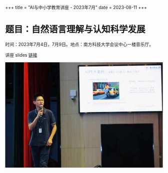 +++
title = "AI与中小学教育讲座 - 2023年7月"
date = 2023-08-11
+++
# 题目：自然语言理解与认知科学发展
时间：2023年7月4日，7月9日。地点：南方科技大学会议中心一楼音乐厅。

讲座 slides [链接](NLP-and-CogSci.pdf)

![Xu at AI talk](ai_talk_xu.jpeg "Photo by Dr. Feng")

<!--
<figure>
    <img src="ai_talk_xu.jpeg"
         alt="Xu" at AI talk"
         width="600">
    <figcaption>Photograph by Dr. Feng Xueqi</figcaption>
</figure>
-->